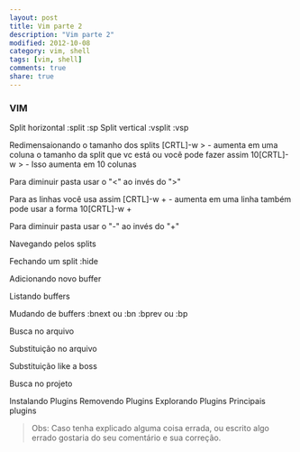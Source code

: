 ```yaml
---
layout: post
title: Vim parte 2
description: "Vim parte 2"
modified: 2012-10-08
category: vim, shell
tags: [vim, shell]
comments: true
share: true
---
```


### VIM

Split horizontal
  :split
  :sp
Split vertical
  :vsplit
  :vsp

Redimensaionando o tamanho dos splits
  [CRTL]-w >  - aumenta em uma coluna o tamanho da split que vc está
  ou você pode fazer assim
  10[CRTL]-w > - Isso aumenta em 10 colunas

  Para diminuir pasta usar o "<" ao invés do ">"

  Para as linhas você usa assim
  [CRTL]-w +  - aumenta em uma linha
  também pode usar a forma
  10[CRTL]-w +

  Para diminuir pasta usar o "-" ao invés do "+"

Navegando pelos splits


Fechando um split
  :hide

Adicionando novo buffer

Listando buffers

Mudando de buffers
  :bnext ou :bn
  :bprev ou :bp

Busca no arquivo

Substituição no arquivo

Substituição like a boss

Busca no projeto


Instalando Plugins
Removendo Plugins
Explorando Plugins
Principais plugins



> Obs: Caso tenha explicado alguma coisa errada, ou escrito algo errado gostaria do seu comentário e sua correção.
